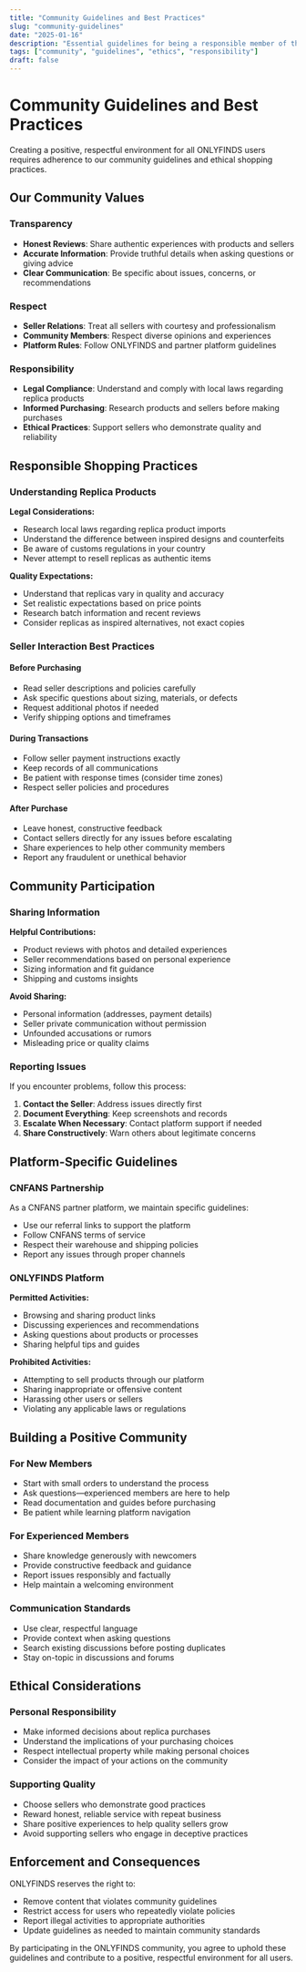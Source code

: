 ```yaml
---
title: "Community Guidelines and Best Practices"
slug: "community-guidelines"
date: "2025-01-16"
description: "Essential guidelines for being a responsible member of the ONLYFINDS community and replica shopping ecosystem."
tags: ["community", "guidelines", "ethics", "responsibility"]
draft: false
---
```


# Community Guidelines and Best Practices

Creating a positive, respectful environment for all ONLYFINDS users requires adherence to our community guidelines and ethical shopping practices.

## Our Community Values

### Transparency
- **Honest Reviews**: Share authentic experiences with products and sellers
- **Accurate Information**: Provide truthful details when asking questions or giving advice
- **Clear Communication**: Be specific about issues, concerns, or recommendations

### Respect
- **Seller Relations**: Treat all sellers with courtesy and professionalism
- **Community Members**: Respect diverse opinions and experiences
- **Platform Rules**: Follow ONLYFINDS and partner platform guidelines

### Responsibility
- **Legal Compliance**: Understand and comply with local laws regarding replica products
- **Informed Purchasing**: Research products and sellers before making purchases
- **Ethical Practices**: Support sellers who demonstrate quality and reliability

## Responsible Shopping Practices

### Understanding Replica Products
**Legal Considerations:**
- Research local laws regarding replica product imports
- Understand the difference between inspired designs and counterfeits
- Be aware of customs regulations in your country
- Never attempt to resell replicas as authentic items

**Quality Expectations:**
- Understand that replicas vary in quality and accuracy
- Set realistic expectations based on price points
- Research batch information and recent reviews
- Consider replicas as inspired alternatives, not exact copies

### Seller Interaction Best Practices

#### Before Purchasing
- Read seller descriptions and policies carefully
- Ask specific questions about sizing, materials, or defects
- Request additional photos if needed
- Verify shipping options and timeframes

#### During Transactions
- Follow seller payment instructions exactly
- Keep records of all communications
- Be patient with response times (consider time zones)
- Respect seller policies and procedures

#### After Purchase
- Leave honest, constructive feedback
- Contact sellers directly for any issues before escalating
- Share experiences to help other community members
- Report any fraudulent or unethical behavior

## Community Participation

### Sharing Information
**Helpful Contributions:**
- Product reviews with photos and detailed experiences
- Seller recommendations based on personal experience
- Sizing information and fit guidance
- Shipping and customs insights

**Avoid Sharing:**
- Personal information (addresses, payment details)
- Seller private communication without permission
- Unfounded accusations or rumors
- Misleading price or quality claims

### Reporting Issues
If you encounter problems, follow this process:
1. **Contact the Seller**: Address issues directly first
2. **Document Everything**: Keep screenshots and records
3. **Escalate When Necessary**: Contact platform support if needed
4. **Share Constructively**: Warn others about legitimate concerns

## Platform-Specific Guidelines

### CNFANS Partnership
As a CNFANS partner platform, we maintain specific guidelines:
- Use our referral links to support the platform
- Follow CNFANS terms of service
- Respect their warehouse and shipping policies
- Report any issues through proper channels

### ONLYFINDS Platform
**Permitted Activities:**
- Browsing and sharing product links
- Discussing experiences and recommendations
- Asking questions about products or processes
- Sharing helpful tips and guides

**Prohibited Activities:**
- Attempting to sell products through our platform
- Sharing inappropriate or offensive content
- Harassing other users or sellers
- Violating any applicable laws or regulations

## Building a Positive Community

### For New Members
- Start with small orders to understand the process
- Ask questions—experienced members are here to help
- Read documentation and guides before purchasing
- Be patient while learning platform navigation

### For Experienced Members
- Share knowledge generously with newcomers
- Provide constructive feedback and guidance
- Report issues responsibly and factually
- Help maintain a welcoming environment

### Communication Standards
- Use clear, respectful language
- Provide context when asking questions
- Search existing discussions before posting duplicates
- Stay on-topic in discussions and forums

## Ethical Considerations

### Personal Responsibility
- Make informed decisions about replica purchases
- Understand the implications of your purchasing choices
- Respect intellectual property while making personal choices
- Consider the impact of your actions on the community

### Supporting Quality
- Choose sellers who demonstrate good practices
- Reward honest, reliable service with repeat business
- Share positive experiences to help quality sellers grow
- Avoid supporting sellers who engage in deceptive practices

## Enforcement and Consequences

ONLYFINDS reserves the right to:
- Remove content that violates community guidelines
- Restrict access for users who repeatedly violate policies
- Report illegal activities to appropriate authorities
- Update guidelines as needed to maintain community standards

By participating in the ONLYFINDS community, you agree to uphold these guidelines and contribute to a positive, respectful environment for all users.